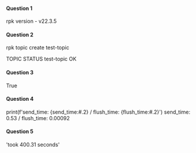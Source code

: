 #### Question 1
rpk version - v22.3.5


#### Question 2
rpk topic create test-topic

TOPIC       STATUS
test-topic  OK


#### Question 3
True

#### Question 4
print(f'send_time: {send_time:#.2} / flush_time: {flush_time:#.2}')
send_time: 0.53 / flush_time: 0.00092


#### Question 5
'took 400.31 seconds'


